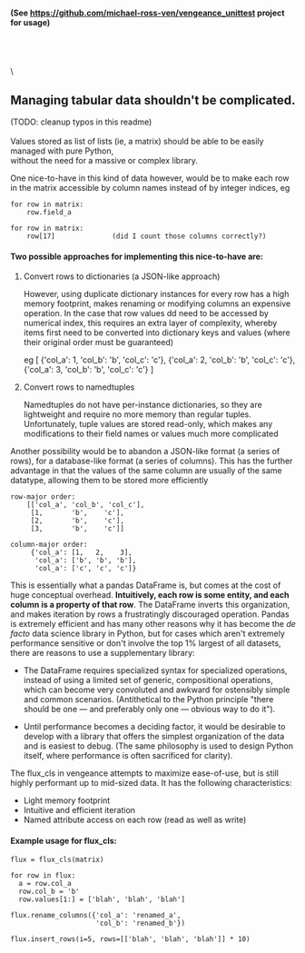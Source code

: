 #### (See https://github.com/michael-ross-ven/vengeance_unittest project for usage)
\
\
\
\
## Managing tabular data shouldn't be complicated.
(TODO: cleanup typos in this readme)
\
\
Values stored as list of lists (ie, a matrix) should be able to be easily managed with pure Python,  
without the need for a massive or complex library.

One nice-to-have in this kind of data however, would be to make each row in the matrix accessible by column names instead 
of by integer indices, eg

    for row in matrix:
        row.field_a

    for row in matrix:
        row[17]              (did I count those columns correctly?)


#### Two possible approaches for implementing this nice-to-have are:

1) Convert rows to dictionaries (a JSON-like approach)

    However, using duplicate dictionary instances for every row has a high memory
    footprint, makes renaming or modifying columns an expensive operation. 
    In the case that row values dd need to be accessed by numerical index, this requires an extra layer of 
    complexity, whereby items first need to be converted into dictionary keys and values 
    (where their original order must be guaranteed)

    eg
        [
            {'col_a': 1, 'col_b': 'b', 'col_c': 'c'},
            {'col_a': 2, 'col_b': 'b', 'col_c': 'c'},
            {'col_a': 3, 'col_b': 'b', 'col_c': 'c'}
        ]

2) Convert rows to namedtuples

    Namedtuples do not have per-instance dictionaries, so they are
    lightweight and require no more memory than regular tuples.
    Unfortunately, tuple values are stored read-only, which makes 
    any modifications to their field names or values much more complicated

Another possibility would be to abandon a JSON-like format (a series of rows), 
for a database-like format (a series of columns). This has the further advantage 
in that the values of the same column are usually of the same datatype, allowing 
them to be stored more efficiently

    row-major order:
        [['col_a', 'col_b', 'col_c'],
         [1,       'b',    'c'],
         [2,       'b',    'c'],
         [3,       'b',    'c']]

    column-major order:
         {'col_a': [1,   2,    3],
          'col_a': ['b', 'b', 'b'],
          'col_a': ['c', 'c', 'c']}


This is essentially what a pandas DataFrame is, but comes at the cost of huge conceptual overhead.
**Intuitively, each row is some entity, and each column is a property of that row**.
The DataFrame inverts this organization, and makes iteration by rows a frustratingly 
discouraged operation. Pandas is extremely efficient and has many other reasons 
why it has become the *de facto* data science library in Python, but for cases which aren't extremely
performance sensitive or don't involve the top 1% largest of all datasets, there are reasons 
to use a supplementary library:

- The DataFrame requires specialized syntax for specialized operations, instead of using a limited set of generic, 
compositional operations, which can become very convoluted and awkward for ostensibly simple and common scenarios. 
(Antithetical to the Python principle "there should be one — and preferably only one — obvious way to do it").

- Until performance becomes a deciding factor, it would be desirable to develop with a library 
that offers the simplest organization of the data and is easiest to debug. (The same philosophy is used to design 
Python itself, where performance is often sacrificed for clarity).

The flux_cls in vengeance attempts to maximize ease-of-use, but is still highly performant up to mid-sized data.
It has the following characteristics:
- Light memory footprint
- Intuitive and efficient iteration
- Named attribute access on each row (read as well as write)


#### Example usage for flux_cls:
    flux = flux_cls(matrix)

    for row in flux:
      a = row.col_a
      row.col_b = 'b'
      row.values[1:] = ['blah', 'blah', 'blah']

    flux.rename_columns({'col_a': 'renamed_a',
                         'col_b': 'renamed_b'})

    flux.insert_rows(i=5, rows=[['blah', 'blah', 'blah']] * 10)

